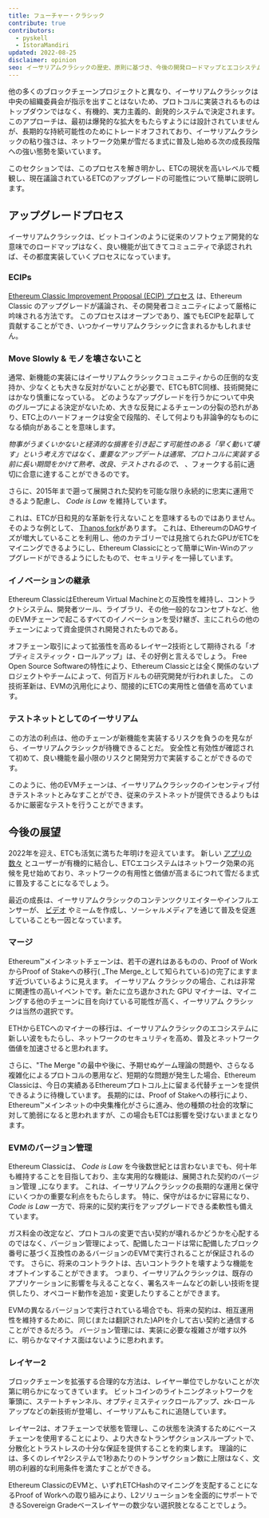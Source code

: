 ```yaml
---
title: フューチャー・クラシック
contribute: true
contributors:
  - pyskell
  - IstoraMandiri
updated: 2022-08-25
disclaimer: opinion
seo: イーサリアムクラシックの歴史、原則に基づき、今後の開発ロードマップとエコシステムにおける意思決定の方法について解説します。
---
```


他の多くのブロックチェーンプロジェクトと異なり、イーサリアムクラシックは中央の組織委員会が指示を出すことはないため、プロトコルに実装されるものはトップダウンではなく、有機的、実力主義的、創発的システムで決定されます。 このアプローチは、最初は爆発的な拡大をもたらすようには設計されていませんが、長期的な持続可能性のためにトレードオフされており、イーサリアムクラシックの粘り強さは、ネットワーク効果が雪だるま式に普及し始める次の成長段階への強い態勢を築いています。

このセクションでは、このプロセスを解き明かし、ETCの現状を高いレベルで概観し、現在議論されているETCのアップグレードの可能性について簡単に説明します。

## アップグレードプロセス

イーサリアムクラシックは、ビットコインのように従来のソフトウェア開発的な意味でのロードマップはなく、良い機能が出てきてコミュニティで承認されれば、その都度実装していくプロセスになっています。

### ECIPs

[Ethereum Classic Improvement Proposal (ECIP) プロセス](/development/ecips) は、Ethereum Classic のアップグレードが議論され、その開発者コミュニティによって厳格に吟味される方法です。 このプロセスはオープンであり、誰でもECIPを起草して貢献することができ、いつかイーサリアムクラシックに含まれるかもしれません。

### Move Slowly & モノを壊さないこと

通常、新機能の実装にはイーサリアムクラシックコミュニティからの圧倒的な支持か、少なくとも大きな反対がないことが必要で、ETCもBTC同様、技術開発にはかなり慎重になっている。 どのようなアップグレードを行うかについて中央のグループによる決定がないため、大きな反発によるチェーンの分裂の恐れがあり、ETC上のハードフォークは安全で段階的、そして何よりも非論争的なものになる傾向があることを意味します。

_物事がうまくいかないと経済的な損害を引き起こす可能性のある「早く動いて壊す」という考え方ではなく、重要なアップデートは通常、プロトコルに実装する前に長い期間をかけて熟考、改良、テストされるので、_ 、フォークする前に適切に合意に達することができるのです。

さらに、2015年まで遡って展開された契約を可能な限り永続的に忠実に運用できるよう配慮し、 _Code is Law_ を維持しています。

これは、ETCが日和見的な革新を行えないことを意味するものではありません。 そのような例として、 [Thanos fork](/knowledge/forks#thanos)があります。 これは、EthereumのDAGサイズが増大していることを利用し、他のカテゴリーでは見捨てられたGPUがETCをマイニングできるようにし、Ethereum Classicにとって簡単にWin-Winのアップグレードができるようにしたもので、セキュリティを一掃しています。

### イノベーションの継承

Ethereum ClassicはEthereum Virtual Machineとの互換性を維持し、コントラクトシステム、開発者ツール、ライブラリ、その他一般的なコンセプトなど、他のEVMチェーンで起こるすべてのイノベーションを受け継ぎ、主にこれらの他のチェーンによって資金提供され開発されたものである。

オフチェーン取引によって拡張性を高めるレイヤー2技術として期待される「オプティミスティック・ロールアップ」は、その好例と言えるでしょう。 Free Open Source Softwareの特性により、Ethereum Classicとは全く関係のないプロジェクトやチームによって、何百万ドルもの研究開発が行われました。 この技術革新は、EVMの汎用化により、間接的にETCの実用性と価値を高めています。

### テストネットとしてのイーサリアム

この方法の利点は、他のチェーンが新機能を実装するリスクを負うのを見ながら、イーサリアムクラシックが待機できることだ。 安全性と有効性が確認されて初めて、良い機能を最小限のリスクと開発労力で実装することができるのです。

このように、他のEVMチェーンは、イーサリアムクラシックのインセンティブ付きテストネットとみなすことができ、従来のテストネットが提供できるよりもはるかに厳密なテストを行うことができます。

## 今後の展望

2022年を迎え、ETCも活気に満ちた年明けを迎えています。 新しい [アプリの数々](/services/apps) とユーザーが有機的に結合し、ETCエコシステムはネットワーク効果の兆候を見せ始めており、ネットワークの有用性と価値が高まるにつれて雪だるま式に普及することになるでしょう。

最近の成長は、イーサリアムクラシックのコンテンツクリエイターやインフルエンサーが、 [ビデオ](/videos) やミームを作成し、ソーシャルメディアを通じて普及を促進していることも一因となっています。

### マージ

Ethereum™メインネットチェーンは、若干の遅れはあるものの、Proof of WorkからProof of Stakeへの移行( _The Merge_として知られている)の完了にますます近づいているように見えます。 イーサリアム クラシックの場合、これは非常に関連性の高いイベントです。新たに立ち退かされた GPU マイナーは、マイニングする他のチェーンに目を向けている可能性が高く、イーサリアム クラシックは当然の選択です。

ETHからETCへのマイナーの移行は、イーサリアムクラシックのエコシステムに新しい波をもたらし、ネットワークのセキュリティを高め、普及とネットワーク価値を加速させると思われます。

さらに、"The Merge "の最中や後に、予期せぬゲーム理論の問題や、さらなる複雑化によるプロトコルの悪用など、短期的な問題が発生した場合、Ethereum Classicは、今日の実績あるEthereumプロトコル上に留まる代替チェーンを提供できるように待機しています。 長期的には、Proof of Stakeへの移行により、Ethereum™メインネットの中央集権化がさらに進み、他の種類の社会的攻撃に対して脆弱になると思われますが、この場合もETCは影響を受けないままとなります。

### EVMのバージョン管理

Ethereum Classicは、 _Code is Law_ を今後数世紀とは言わないまでも、何十年も維持することを目指しており、主な実用的な機能は、展開された契約のバージョン管理 _になります。 これは、イーサリアムクラシックの長期的な運用と保守にいくつかの重要な利点をもたらします。 特に、保守がはるかに容易になり、 _Code is Law_ 一方で、将来的に契約実行をアップグレードできる柔軟性も備えています。

ガス料金の改定など、プロトコルの変更で古い契約が壊れるかどうかを心配するのではなく、バージョン管理によって、配備したコードは常に配備したブロック番号に基づく互換性のあるバージョンのEVMで実行されることが保証されるのです。 さらに、将来のコントラクトは、古いコントラクトを壊すような機能をオプトインすることができます。 つまり、イーサリアムクラシックは、既存のアプリケーションに影響を与えることなく、署名スキームなどの新しい技術を提供したり、オペコード動作を追加・変更したりすることができます。

EVMの異なるバージョンで実行されている場合でも、将来の契約は、相互運用性を維持するために、同じ(または翻訳された)APIを介して古い契約と通信することができるだろう。 バージョン管理には、実装に必要な複雑さが増す以外に、明らかなマイナス面はないように思われます。

### レイヤー2

ブロックチェーンを拡張する合理的な方法は、レイヤー単位でしかないことが次第に明らかになってきています。 ビットコインのライトニングネットワークを筆頭に、ステートチャンネル、オプティミスティックロールアップ、zk-ロールアップなどの新技術が登場し、イーサリアムもこれに追随しています。

レイヤー2は、オフチェーンで状態を管理し、この状態を決済するためにベースチェーンを使用することにより、より大きなトランザクションスループットで、分散化とトラストレスの十分な保証を提供することを約束します。 理論的には、多くのレイヤ2システムで1秒あたりのトランザクション数に上限はなく、文明の利器的な利用条件を満たすことができる。

Ethereum ClassicのEVMと、いずれETCHashのマイニングを支配することになるProof of Workへの取り組みにより、L2ソリューションを全面的にサポートできるSovereign Gradeベースレイヤーの数少ない選択肢となることでしょう。
